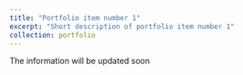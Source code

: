 ```yaml
---
title: "Portfolio item number 1"
excerpt: "Short description of portfolio item number 1"
collection: portfolio
---
```

The information will be updated soon
